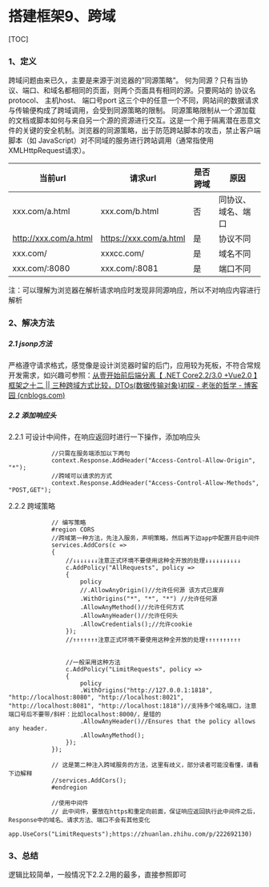 # 搭建框架9、跨域

[TOC]

### 1、定义

跨域问题由来已久，主要是来源于浏览器的”同源策略”。 
 何为同源？只有当协议、端口、和域名都相同的页面，则两个页面具有相同的源。只要网站的 协议名protocol、 主机host、 端口号port 这三个中的任意一个不同，网站间的数据请求与传输便构成了跨域调用，会受到同源策略的限制。  同源策略限制从一个源加载的文档或脚本如何与来自另一个源的资源进行交互。这是一个用于隔离潜在恶意文件的关键的安全机制。浏览器的同源策略，出于防范跨站脚本的攻击，禁止客户端脚本（如 JavaScript）对不同域的服务进行跨站调用（通常指使用XMLHttpRequest请求）。

| 当前url               | 请求url                | 是否跨域 | 原因               |
| --------------------- | ---------------------- | -------- | ------------------ |
| xxx.com/a.html        | xxx.com/b.html         | 否       | 同协议、域名、端口 |
| http://xxx.com/a.html | https://xxx.com/a.html | 是       | 协议不同           |
| xxx.com/              | xxxcc.com/             | 是       | 域名不同           |
| xxx.com/:8080         | xxx.com/:8081          | 是       | 端口不同           |

注：可以理解为浏览器在解析请求响应时发现非同源响应，所以不对响应内容进行解析

### 2、解决方法

##### 2.1 jsonp方法

严格遵守请求格式，感觉像是设计浏览器时留的后门，应用较为死板，不符合常规开发需求，如兴趣可参照：[从壹开始前后端分离【 .NET Core2.2/3.0 +Vue2.0 】框架之十二 || 三种跨域方式比较，DTOs(数据传输对象)初探 - 老张的哲学 - 博客园 (cnblogs.com)](https://www.cnblogs.com/laozhang-is-phi/p/9560949.html)

##### 2.2 添加响应头

2.2.1 可设计中间件，在响应返回时进行一下操作，添加响应头

```
            //只需在服务端添加以下两句
            context.Response.AddHeader("Access-Control-Allow-Origin", "*");
            //跨域可以请求的方式
            context.Response.AddHeader("Access-Control-Allow-Methods", "POST,GET");
```

2.2.2 跨域策略 

```
 			// 编写策略
 			#region CORS
            //跨域第一种方法，先注入服务，声明策略，然后再下边app中配置开启中间件
            services.AddCors(c =>
            {
                //↓↓↓↓↓↓↓注意正式环境不要使用这种全开放的处理↓↓↓↓↓↓↓↓↓↓
                c.AddPolicy("AllRequests", policy =>
                {
                    policy
                    //.AllowAnyOrigin()//允许任何源 该方式已废弃
                    .WithOrigins("*", "*", "*") //允许任何源
                    .AllowAnyMethod()//允许任何方式
                    .AllowAnyHeader()//允许任何头
                    .AllowCredentials();//允许cookie
                });
                //↑↑↑↑↑↑↑注意正式环境不要使用这种全开放的处理↑↑↑↑↑↑↑↑↑↑


                //一般采用这种方法
                c.AddPolicy("LimitRequests", policy =>
                {
                    policy
                    .WithOrigins("http://127.0.0.1:1818", "http://localhost:8080", "http://localhost:8021", "http://localhost:8081", "http://localhost:1818")//支持多个域名端口，注意端口号后不要带/斜杆：比如localhost:8000/，是错的
                    .AllowAnyHeader()//Ensures that the policy allows any header.
                    .AllowAnyMethod();
                });
            });

            // 这是第二种注入跨域服务的方法，这里有歧义，部分读者可能没看懂，请看下边解释
            //services.AddCors();
            #endregion
            
            //使用中间件
            // 此中间件，要放在https和重定向前面，保证响应返回执行此中间件之后，Response中的域名、请求方法、端口不会有其他变化
            app.UseCors("LimitRequests");https://zhuanlan.zhihu.com/p/222692130)
```

### 3、总结

逻辑比较简单，一般情况下2.2.2用的最多，直接参照即可